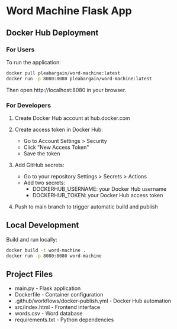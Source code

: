 # Word Machine Flask App

## Docker Hub Deployment

### For Users
To run the application:
```bash
docker pull pleabargain/word-machine:latest
docker run -p 8080:8080 pleabargain/word-machine:latest
```

Then open http://localhost:8080 in your browser.

### For Developers
1. Create Docker Hub account at hub.docker.com
2. Create access token in Docker Hub:
   - Go to Account Settings > Security
   - Click "New Access Token"
   - Save the token

3. Add GitHub secrets:
   - Go to your repository Settings > Secrets > Actions
   - Add two secrets:
     - DOCKERHUB_USERNAME: your Docker Hub username
     - DOCKERHUB_TOKEN: your Docker Hub access token

4. Push to main branch to trigger automatic build and publish

## Local Development
Build and run locally:
```bash
docker build -t word-machine .
docker run -p 8080:8080 word-machine
```

## Project Files
- main.py - Flask application
- Dockerfile - Container configuration
- .github/workflows/docker-publish.yml - Docker Hub automation
- src/index.html - Frontend interface
- words.csv - Word database
- requirements.txt - Python dependencies
